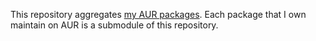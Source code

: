 This repository aggregates [my AUR packages][1]. Each package that I own
maintain on AUR is a submodule of this repository.

[1]: https://aur.archlinux.org/packages/?O=0&SeB=m&K=zerathidune&outdated=&SB=n&SO=a&PP=50&do_Search=Go
